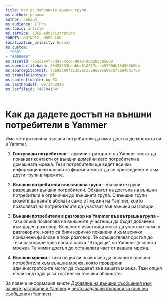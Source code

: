 ```yaml
---
title: Как да забраните външни групи
ms.author: pebaum
author: pebaum
ms.audience: ITPro
ms.topic: article
ms.service: o365-administration
ROBOTS: NOINDEX, NOFOLLOW
localization_priority: Normal
ms.custom:
- "965"
- "6000006"
ms.assetid: 962c2a4f-7dac-4ccc-98a8-d0d283c95808
ms.openlocfilehash: 30495253bdabbe618817cce45790dbf5d565b2db
ms.sourcegitcommit: c6692ce0fa1358ec3529e59ca0ecdfdea4cdc759
ms.translationtype: MT
ms.contentlocale: bg-BG
ms.lasthandoff: 09/14/2020
ms.locfileid: "47704154"
---
```

# <a name="how-to-give-access-to-external-users-in-yammer"></a>Как да дадете достъп на външни потребители в Yammer

Има четири начина външни потребители да имат достъп до мрежата ви в Yammer.
  
1. **Гостуващи потребители** – администраторите на Yammer могат да поканват контакти от външни домейни като потребители в домашната мрежа. Тези потребители ще видят всички информационни канали за фирми и могат да се присъединят и към други групи в мрежите.

2. **Външни потребители във външна група** – външните групи разрешават външни потребители. Обхватът на достъпа на външни потребители е ограничен до външната група. С външни групи можете да каните абонати само от мрежи на Yammer, които позволяват на потребителите да участват във външни разговори.

3. **Външни потребители в разговор на Yammer във вътрешна група** – тази опция позволява на външните участници да бъдат добавени към даден разговор. Външните участници могат да участват само в разговорите, които са били изрично поканени и към всички прикачени файлове в този разговор. Те осъществяват достъп до тези разговори чрез своята папка "Входящи" на Yammer (в своята мрежа). Те нямат достъп до останалата част от вашата мрежа.

4. **Външни мрежи** – тази опция ви позволява да поканите външни потребители към външна мрежа, която проверени администраторите могат да създават във вашата мрежа. Тази опция е най-подходяща за хостинг на външни общности.

За повече информация вижте [Добавяне на външни съобщения към вашите разговори в Yammer](https://docs.microsoft.com/yammer/work-with-external-users/add-external-participants) и [често задавани въпроси за външни съобщения (Yammer)](https://docs.microsoft.com/yammer/work-with-external-users/external-messaging-faq)
  